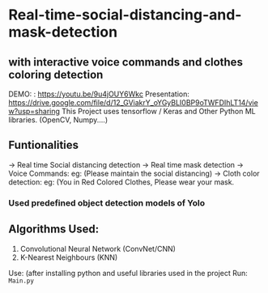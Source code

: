 # Real-time-social-distancing-and-mask-detection
## with interactive voice commands and clothes coloring detection

DEMO: : https://youtu.be/9u4jOUY6Wkc
Presentation: https://drive.google.com/file/d/12_GViakrY_oYGyBLI0BP9oTWFDIhLT14/view?usp=sharing
This Project uses tensorflow / Keras and Other Python ML libraries. (OpenCV, Numpy....)
## Funtionalities
-> Real time Social distancing detection
-> Real time mask detection
-> Voice Commands: eg: (Please maintain the social distancing)
-> Cloth color detection: eg: (You in Red Colored Clothes, Please wear your mask.

### Used predefined object detection models of Yolo

## Algorithms Used:

1. Convolutional Neural Network (ConvNet/CNN)
2. K-Nearest Neighbours (KNN)

Use:
(after installing python and useful libraries used in the project
Run: `Main.py`

